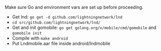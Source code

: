 Make sure Go and environment vars are set up before proceeding.

* Get lnd: `go get -d github.com/lightningnetwork/lnd`
* `cd src/github.com/lightningnetwork/lnd/`
* Get and init gomobile: `go get golang.org/x/mobile/cmd/gomobile` and `gomobile init`
* Compile with `make android`
* Put Lndmobile.aar file inside android/lndmobile
